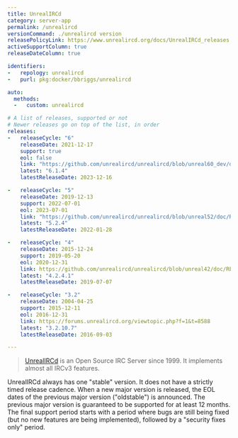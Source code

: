 ```yaml
---
title: UnrealIRCd
category: server-app
permalink: /unrealircd
versionCommand: ./unrealircd version
releasePolicyLink: https://www.unrealircd.org/docs/UnrealIRCd_releases
activeSupportColumn: true
releaseDateColumn: true

identifiers:
-   repology: unrealircd
-   purl: pkg:docker/bbriggs/unrealircd

auto:
  methods:
  -   custom: unrealircd

# A list of releases, supported or not
# Newer releases go on top of the list, in order
releases:
-   releaseCycle: "6"
    releaseDate: 2021-12-17
    support: true
    eol: false
    link: "https://github.com/unrealircd/unrealircd/blob/unreal60_dev/doc/RELEASE-NOTES.md#unrealircd-{{'__LATEST__'|replace:'.',''}}"
    latest: "6.1.4"
    latestReleaseDate: 2023-12-16

-   releaseCycle: "5"
    releaseDate: 2019-12-13
    support: 2022-07-01
    eol: 2023-07-01
    link: "https://github.com/unrealircd/unrealircd/blob/unreal52/doc/RELEASE-NOTES.md#unrealircd-{{'__LATEST__'|replace:'.',''}}"
    latest: "5.2.4"
    latestReleaseDate: 2022-01-28

-   releaseCycle: "4"
    releaseDate: 2015-12-24
    support: 2019-05-20
    eol: 2020-12-31
    link: https://github.com/unrealircd/unrealircd/blob/unreal42/doc/RELEASE-NOTES
    latest: "4.2.4.1"
    latestReleaseDate: 2019-07-07

-   releaseCycle: "3.2"
    releaseDate: 2004-04-25
    support: 2015-12-11
    eol: 2016-12-31
    link: https://forums.unrealircd.org/viewtopic.php?f=1&t=8588
    latest: "3.2.10.7"
    latestReleaseDate: 2016-09-03

---
```


> [UnrealIRCd](https://www.unrealircd.org) is an Open Source IRC Server since 1999. It implements
> almost all IRCv3 features.

UnrealIRCd always has one "stable" version. It does not have a strictly timed release cadence.
When a new major version is released, the EOL dates of the previous major version ("oldstable") is announced.
The previous major version is guaranteed to be supported for at least 12 months.
The final support period starts with a period where bugs are still being fixed (but no new
features are being implemented), followed by a "security fixes only" period.
